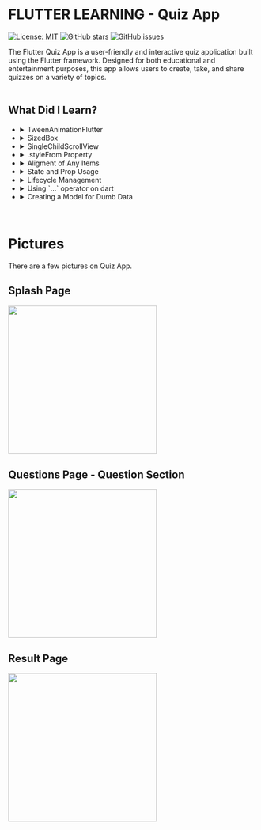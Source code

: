 # **FLUTTER LEARNING - Quiz App**
[![License: MIT](https://img.shields.io/badge/License-MIT-yellow.svg)](https://opensource.org/licenses/MIT)
[![GitHub stars](https://img.shields.io/github/stars/TarcosS/flutter_quiz_app.svg)](https://github.com/TarcosS/flutter_quiz_app/stargazers)
[![GitHub issues](https://img.shields.io/github/issues/TarcosS/flutter_quiz_app.svg)](https://github.com/TarcosS/flutter_quiz_app/issues)

The Flutter Quiz App is a user-friendly and interactive quiz application built using the Flutter framework. Designed for both educational and entertainment purposes, this app allows users to create, take, and share quizzes on a variety of topics.
<br><br>

## What Did I Learn?
- <details>
    <summary>TweenAnimationFlutter</summary>
        A Flutter widget that animates a value from a start value to an end value over a specified duration.
  </details>
- <details>
    <summary>SizedBox</summary>
        A box with a specified size. It can be used to create space in your layout.
  </details>
- <details>
    <summary>SingleChildScrollView</summary>
        A box in which a single widget can be scrolled.
  </details>
- <details>
    <summary>.styleFrom Property</summary>
        Likely refers to the `ButtonStyle.from` method, which creates a `ButtonStyle` from simple values.
  </details>
- <details>
    <summary>Aligment of Any Items</summary>
        Likely refers to the alignment property in Flutter, which determines where a widget should be positioned within its parent widget.
  </details>
- <details>
    <summary>State and Prop Usage</summary>
        Refers to the use of stateful and stateless widgets in Flutter.
  </details>
- <details>
    <summary>Lifecycle Management</summary>
        Refers to handling the lifecycle of Flutter widgets, such as initialization and disposal.
  </details>
- <details>
    <summary>Using `...` operator on dart</summary>
        Refers to handling the lifecycle of Flutter widgets, such as initialization and disposal.
  </details>
- <details>
    <summary>Creating a Model for Dumb Data</summary>
        Refers to creating a data model, likely for mock data used during development.
  </details>
<br>

# Pictures
There are a few pictures on Quiz App.
## Splash Page
<img src="https://github.com/TarcosS/flutter_quiz_app/blob/main/github/p1.png" width="300px"/>

## Questions Page - Question Section
<img src="https://github.com/TarcosS/flutter_quiz_app/blob/main/github/p2.png" width="300px"/>

## Result Page
<img src="https://github.com/TarcosS/flutter_quiz_app/blob/main/github/p3.png" width="300px"/>